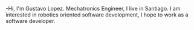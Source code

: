 -Hi, I'm Gustavo Lopez. Mechatronics Engineer, I live in Santiago. I am interested in robotics oriented software development, I hope to work as a software developer.
<!---
tavolopezmendoza/tavolopezmendoza is a ✨ special ✨ repository because its `README.md` (this file) appears on your GitHub profile.
You can click the Preview link to take a look at your changes.
--->
